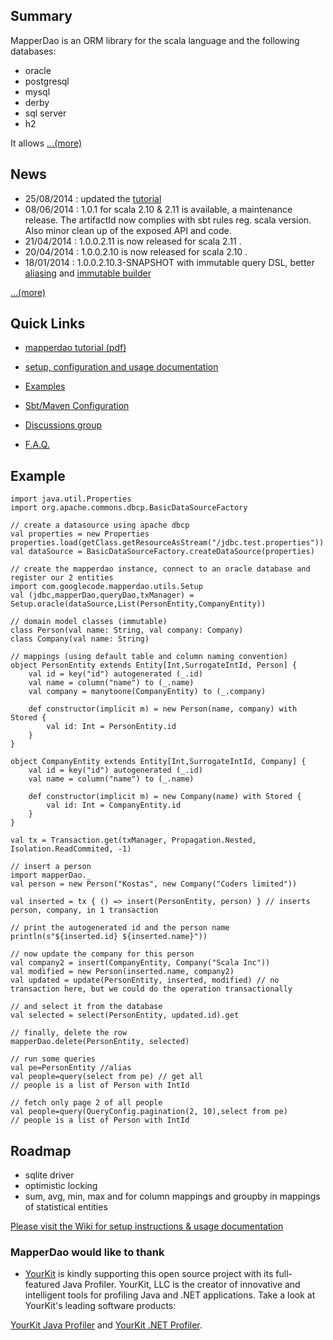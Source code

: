 ## Summary ##
MapperDao is an ORM library for the scala language and the following databases:
  * oracle
  * postgresql
  * mysql
  * derby
  * sql server
  * h2

It allows
[...(more)](Summary.md)

## News ##
  * 25/08/2014 : updated the [tutorial](https://drive.google.com/file/d/0B9UVzAyE_tvWa3paZVpqQ2lvelk/edit?usp=sharing)
  * 08/06/2014 : 1.0.1 for scala 2.10 & 2.11 is available, a maintenance release. The artifactId now complies with sbt rules reg. scala version. Also minor clean up of the exposed API and code.
  * 21/04/2014 : 1.0.0.2.11 is now released for scala 2.11 .
  * 20/04/2014 : 1.0.0.2.10 is now released for scala 2.10 .
  * 18/01/2014 : 1.0.0.2.10.3-SNAPSHOT with immutable query DSL, better [aliasing](QueryAlias.md) and [immutable builder](DynamicQueries.md)

[...(more)](News.md)

## Quick Links ##

  * [mapperdao tutorial (pdf)](https://drive.google.com/file/d/0B9UVzAyE_tvWa3paZVpqQ2lvelk/edit?usp=sharing)

  * [setup, configuration and usage documentation](TableOfContents.md)

  * [Examples](https://code.google.com/p/mapperdao-examples/)

  * [Sbt/Maven Configuration](MavenConfiguration.md)

  * [Discussions group](http://groups.google.com/group/mapperdao)

  * [F.A.Q.](FAQ.md)

## Example ##

```
import java.util.Properties
import org.apache.commons.dbcp.BasicDataSourceFactory

// create a datasource using apache dbcp
val properties = new Properties
properties.load(getClass.getResourceAsStream("/jdbc.test.properties"))
val dataSource = BasicDataSourceFactory.createDataSource(properties)

// create the mapperdao instance, connect to an oracle database and register our 2 entities
import com.googlecode.mapperdao.utils.Setup
val (jdbc,mapperDao,queryDao,txManager) = Setup.oracle(dataSource,List(PersonEntity,CompanyEntity))

// domain model classes (immutable)
class Person(val name: String, val company: Company)
class Company(val name: String)

// mappings (using default table and column naming convention)
object PersonEntity extends Entity[Int,SurrogateIntId, Person] {
	val id = key("id") autogenerated (_.id)
	val name = column("name") to (_.name)
	val company = manytoone(CompanyEntity) to (_.company)

	def constructor(implicit m) = new Person(name, company) with Stored {
		val id: Int = PersonEntity.id
	}
}

object CompanyEntity extends Entity[Int,SurrogateIntId, Company] {
	val id = key("id") autogenerated (_.id)
	val name = column("name") to (_.name)

	def constructor(implicit m) = new Company(name) with Stored {
		val id: Int = CompanyEntity.id
	}
}

val tx = Transaction.get(txManager, Propagation.Nested, Isolation.ReadCommited, -1) 

// insert a person
import mapperDao._
val person = new Person("Kostas", new Company("Coders limited"))

val inserted = tx { () => insert(PersonEntity, person) } // inserts person, company, in 1 transaction

// print the autogenerated id and the person name
println(s"${inserted.id} ${inserted.name}"))

// now update the company for this person
val company2 = insert(CompanyEntity, Company("Scala Inc"))
val modified = new Person(inserted.name, company2)
val updated = update(PersonEntity, inserted, modified) // no transaction here, but we could do the operation transactionally

// and select it from the database
val selected = select(PersonEntity, updated.id).get

// finally, delete the row
mapperDao.delete(PersonEntity, selected)

// run some queries
val pe=PersonEntity //alias
val people=query(select from pe) // get all
// people is a list of Person with IntId

// fetch only page 2 of all people
val people=query(QueryConfig.pagination(2, 10),select from pe)
// people is a list of Person with IntId

```

## Roadmap ##
  * sqlite driver
  * optimistic locking
  * sum, avg, min, max and for column mappings and groupby in mappings of statistical entities

[Please visit the Wiki for setup instructions & usage documentation](TableOfContents.md)

### MapperDao would like to thank ###

  * [YourKit](http://www.yourkit.com/home/index.jsp) is kindly supporting this open source project with its full-featured Java Profiler.
YourKit, LLC is the creator of innovative and intelligent tools for profiling
Java and .NET applications. Take a look at YourKit's leading software products:

[YourKit Java Profiler](http://www.yourkit.com/java/profiler/index.jsp) and
[YourKit .NET Profiler](http://www.yourkit.com/.net/profiler/index.jsp).